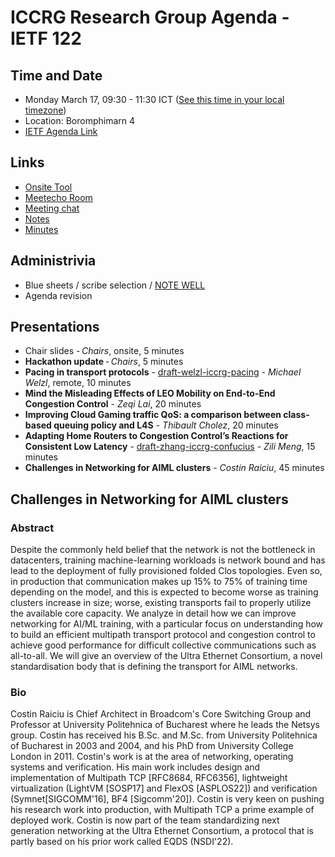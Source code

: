 # ICCRG Research Group Agenda - IETF 122

## Time and Date

* Monday March 17, 09:30 - 11:30 ICT ([See this time in your local timezone](https://www.timeanddate.com/worldclock/fixedtime.html?msg=ICCRG+at+IETF+122&iso=20250317T0930&p1=28&ah=2))
* Location: Boromphimarn 4
* [IETF Agenda Link](https://datatracker.ietf.org/meeting/122/agenda/?show=iccrg)

## Links

* [Onsite Tool](https://meetings.conf.meetecho.com/onsite122/?session=33504)
* [Meetecho Room](https://meetings.conf.meetecho.com/ietf122/?group=iccrg&short=iccrg&item=1)
* [Meeting chat](https://zulip.ietf.org/#narrow/stream/iccrg)
* [Notes](https://notes.ietf.org/notes-ietf-122-iccrg) 
* [Minutes](https://datatracker.ietf.org/doc/minutes-122-iccrg/)

## Administrivia

* Blue sheets / scribe selection / [NOTE WELL](https://www.irtf.org/policies/irtf-note-well-2021-05.pdf) 
* Agenda revision

## Presentations

- Chair slides - _Chairs_, onsite, 5 minutes
- **Hackathon update** - _Chairs_, 5 minutes
- **Pacing in transport protocols** - [draft-welzl-iccrg-pacing](https://datatracker.ietf.org/doc/draft-welzl-iccrg-pacing/) - _Michael Welzl_, remote, 10 minutes
- **Mind the Misleading Effects of LEO Mobility on End-to-End Congestion Control** - _Zeqi Lai_, 20 minutes
- **Improving Cloud Gaming traffic QoS: a comparison between class-based queuing policy and L4S** - _Thibault Cholez_, 20 minutes
- **Adapting Home Routers to Congestion Control’s Reactions for Consistent Low Latency** - [draft-zhang-iccrg-confucius](https://datatracker.ietf.org/doc/draft-zhang-iccrg-confucius/) - _Zili Meng_, 15 minutes
- **Challenges in Networking for AIML clusters** - _Costin Raiciu_, 45 minutes

## Challenges in Networking for AIML clusters

### Abstract
Despite the commonly held belief that the network is not the bottleneck in datacenters, training machine-learning workloads is network bound and has lead to the deployment of fully provisioned folded Clos topologies. Even so, in production that communication makes up 15% to 75% of training time depending on the model, and this is expected to become worse as training clusters increase in size; worse, existing transports fail to properly utilize the available core capacity.
We analyze in detail how we can improve networking for AI/ML training, with a particular focus on understanding how to build an efficient multipath transport protocol and congestion control to achieve good performance for difficult collective communications such as all-to-all. We will give an overview of the Ultra Ethernet Consortium, a novel standardisation body that is defining the transport for AIML networks.

### Bio

Costin Raiciu is Chief Architect in Broadcom's Core Switching Group and Professor at University Politehnica of Bucharest where he leads the Netsys group. Costin has received his B.Sc. and M.Sc. from University Politehnica of Bucharest in 2003 and 2004, and his PhD from University College London in 2011. Costin's work is at the area of networking, operating systems and verification. His main work includes design and implementation of Multipath TCP [RFC8684, RFC6356], lightweight virtualization (LightVM [SOSP17] and FlexOS [ASPLOS22]) and verification (Symnet[SIGCOMM'16], BF4 [Sigcomm'20]).   Costin is very keen on pushing his research work into production, with Multipath TCP a prime example of deployed work. Costin is now part of the team standardizing next generation networking at the Ultra Ethernet Consortium, a protocol that is partly based on his prior work called EQDS (NSDI'22).
